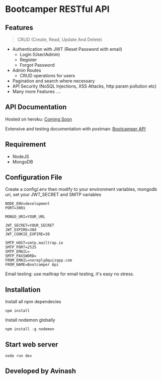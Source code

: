 # Bootcamper RESTful API

## Features

> CRUD (Create, Read, Update And Delete)

- Authentication with JWT (Reset Password with email)
  - Login (User/Admin)
  - Register
  - Forgot Password
- Admin Routes
  - CRUD operations for users
- Pagination and search where necessary
- API Security (NoSQL Injections, XSS Attacks, http param pollution etc)
- Many more Features ....

## API Documentation

Hosted on heroku: [Coming Soon]()

Extensive and testing documentation with postman: [Bootcamper API](https://documenter.getpostman.com/view/3377124/TVKBXd82)


## Requirement

- NodeJS
- MongoDB

## Configuration File

Create a config/.env then modify to your environment variables, mongodb uri, set your JWT_SECRET and SMTP variables

```ENV
NODE_ENV=development
PORT=3001

MONGO_URI=YOUR_URL

JWT_SECRET=YOUR_SECRET
JWT_EXPIRE=30d
JWT_COOKIE_EXPIRE=30

SMTP_HOST=smtp.mailtrap.io
SMTP_PORT=2525
SMTP_EMAIL=
SMTP_PASSWORD=
FROM_EMAIL=noreply@quizapp.com
FROM_NAME=Bootcamper Api
```

Email testing: use mailtrap for email testing, it's easy no stress.

## Installation

Install all npm dependecies

```console
npm install
```

Install nodemon globally

```console
npm install -g nodemon
```

## Start web server

```console
node run dev
```

## Developed by Avinash

